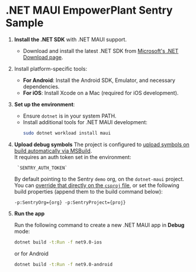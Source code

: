 # .NET MAUI EmpowerPlant Sentry Sample

1. **Install the .NET SDK** with .NET MAUI support.
    - Download and install the latest .NET SDK from [Microsoft's .NET Download page](https://dotnet.microsoft.com/download).

2. Install platform-specific tools:
    - **For Android**: Install the Android SDK, Emulator, and necessary dependencies.
    - **For iOS**: Install Xcode on a Mac (required for iOS development).

3. **Set up the environment**:
    - Ensure `dotnet` is in your system PATH.
    - Install additional tools for .NET MAUI development:
      ```bash
      sudo dotnet workload install maui
      ```
4. **Upload debug symbols**
    The project is configured to [upload symbols on build automatically via MSBuild](https://docs.sentry.io/platforms/dotnet/guides/maui/configuration/msbuild/).  
    It requires an auth token set in the environment:  

        `SENTRY_AUTH_TOKEN`
    
    By default pointing to the Sentry `demo` org, on the `dotnet-maui` project.
    You can [override that directly on the `csproj` file](DotNetMaui.csproj#L45-L46),
    or set the following build properties (append them to the build command below):

    `-p:SentryOrg={org} -p:SentryProject={proj}`

5. **Run the app**

   Run the following command to create a new .NET MAUI app in **Debug** mode:
   ```bash
   dotnet build -t:Run -f net9.0-ios
   ```
   or for Android
   ```bash
   dotnet build -t:Run -f net9.0-android
   ```
